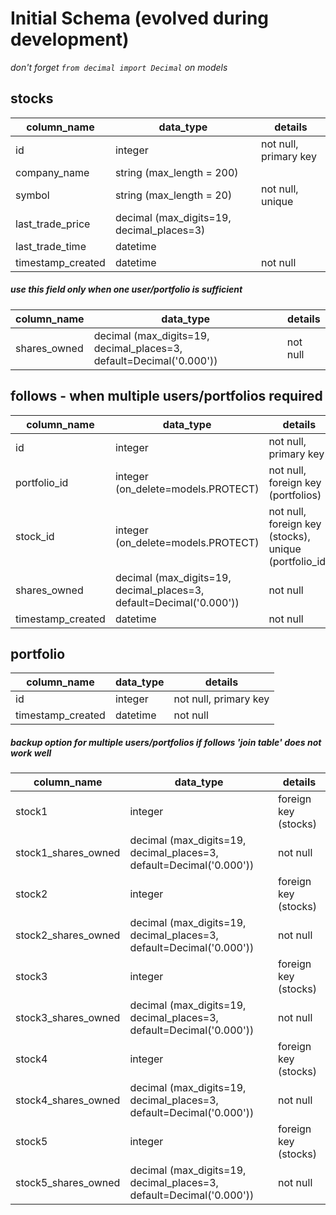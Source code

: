# Initial Schema (evolved during development)

*don't forget `from decimal import Decimal` on models*


## stocks
column_name             | data_type                                 | details
------------------------|-------------------------------------------|-----------------------
id                      | integer                                   | not null, primary key
company_name            | string (max_length = 200)                 |
symbol                  | string (max_length = 20)                  | not null, unique   
last_trade_price        | decimal (max_digits=19, decimal_places=3) |    
last_trade_time         | datetime                                  |
timestamp_created       | datetime                                  | not null

##### use this field only when one user/portfolio is sufficient
column_name             | data_type                                                           | details
------------------------|---------------------------------------------------------------------|--------
shares_owned            | decimal (max_digits=19, decimal_places=3, default=Decimal('0.000')) | not null


## follows - when multiple users/portfolios required
column_name             | data_type                                                           | details
------------------------|---------------------------------------------------------------------|-----------------------
id                      | integer                                                             | not null, primary key
portfolio_id            | integer (on_delete=models.PROTECT)                                  | not null, foreign key (portfolios)
stock_id                | integer (on_delete=models.PROTECT)                                  | not null, foreign key (stocks), unique (portfolio_id)
shares_owned            | decimal (max_digits=19, decimal_places=3, default=Decimal('0.000')) | not null
timestamp_created       | datetime                                                            | not null


## portfolio
column_name             | data_type | details
------------------------|-----------|-----------------------
id                      | integer   | not null, primary key
timestamp_created       | datetime  | not null

##### backup option for multiple users/portfolios if follows 'join table' does not work well
column_name             | data_type                                                           | details
------------------------|---------------------------------------------------------------------|-----------------------
stock1                  | integer                                                             | foreign key (stocks)
stock1_shares_owned     | decimal (max_digits=19, decimal_places=3, default=Decimal('0.000')) | not null
stock2                  | integer                                                             | foreign key (stocks)
stock2_shares_owned     | decimal (max_digits=19, decimal_places=3, default=Decimal('0.000')) | not null
stock3                  | integer                                                             | foreign key (stocks)
stock3_shares_owned     | decimal (max_digits=19, decimal_places=3, default=Decimal('0.000')) | not null
stock4                  | integer                                                             | foreign key (stocks)
stock4_shares_owned     | decimal (max_digits=19, decimal_places=3, default=Decimal('0.000')) | not null
stock5                  | integer                                                             | foreign key (stocks)
stock5_shares_owned     | decimal (max_digits=19, decimal_places=3, default=Decimal('0.000')) | not null
